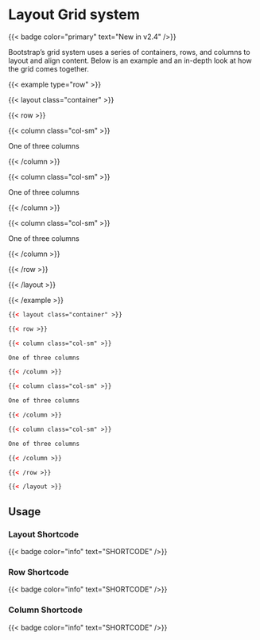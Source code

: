 # Layout Grid system

{{< badge color="primary" text="New in v2.4" />}}

Bootstrap’s grid system uses a series of containers, rows, and columns to layout and align content. Below is an example and an in-depth look at how the grid comes together.

{{< example  type="row" >}}

{{< layout class="container" >}}

{{< row >}}

{{< column class="col-sm" >}}

One of three columns

{{< /column >}}

{{< column class="col-sm" >}}

One of three columns

{{< /column >}}

{{< column class="col-sm" >}}

One of three columns

{{< /column >}}

{{< /row >}}

{{< /layout >}}

{{< /example >}}

```xml
{{< layout class="container" >}}

{{< row >}}

{{< column class="col-sm" >}}

One of three columns

{{< /column >}}

{{< column class="col-sm" >}}

One of three columns

{{< /column >}}

{{< column class="col-sm" >}}

One of three columns

{{< /column >}}

{{< /row >}}

{{< /layout >}}
```

## Usage

### Layout Shortcode

{{< badge color="info" text="SHORTCODE" />}}

### Row Shortcode

{{< badge color="info" text="SHORTCODE" />}}

### Column Shortcode

{{< badge color="info" text="SHORTCODE" />}}
